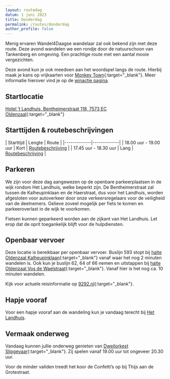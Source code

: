 ```yaml
---
layout: routedag
datum: 1 juni 2023
title: Donderdag
permalink: /routes/donderdag
author_profile: false
---
```


Menig ervaren Wandel4Daagse wandelaar zal ook bekend zijn met deze route. Deze avond wandelen we een rondje door de natuurschoon van Tankenberg en omgeving. Een prachtige route met een aantal mooie vergezichten.  

Deze avond kun je ook meedoen aan het woordspel langs de route. Hierbij maak je kans op vrijkaarten voor [Monkey Town](https://www.monkeytown.eu/nl/enschede/home){:target="_blank"}. Meer informatie hierover vind je op de [winactie pagina](/winacties#woordpuzzel).  

## Startlocatie

[Hotel ‘t Landhuis, Bentheimerstraat 118, 7573 EC Oldenzaal](https://goo.gl/maps/nwD1usgUDQnt8hvPA){:target="_blank"}  

## Starttijden & routebeschrijvingen

| Starttijd | Lengte | Route |
|-------------|-------------|
| 18.00 uur - 19.00 uur | Kort | [Routebeschrijving](/routes/kort/donderdag) |
| 17.45 uur - 18.30 uur | Lang | [Routebeschrijving](/routes/lang/donderdag) |

## Parkeren

We zijn voor deze dag aangewezen op de openbare parkeerplaatsen in de wijk rondom Het Landhuis, welke beperkt zijn. De Bentheimerstraat zal tussen de Kalheupinklaan en de Haerstraat, dus voor het Landhuis, worden afgesloten voor autoverkeer door onze verkeersregelaars voor de veiligheid van de deelnemers. Gelieve zoveel mogelijk per fiets te komen en parkeeroverlast in de wijk te voorkomen.   

Fietsen kunnen geparkeerd worden aan de zijkant van Het Landhuis. Let erop dat de oprit toegankelijk blijft voor de hulpdiensten.  

## Openbaar vervoer

Deze locatie is bereikbaar per openbaar vervoer. Buslijn 593 stopt bij [halte Oldenzaal Kalheupinklaan](https://9292.nl/oldenzaal/bushalte-kalheupinklaan){:target="_blank"} vanaf waar het nog 2 minuten wandelen is. Ook kun je buslijn 62, 64 of 66 nemen en uitstappen bij [halte Oldenzaal Vos de Waelstraat](https://9292.nl/oldenzaal/bushalte-vos-de-waelstraat){:target="_blank"}. Vanaf hier is het nog ca. 10 minuten wandelen.

Kijk voor actuele reisinformatie op [9292.nl](https://9292.nl/){:target="_blank"}.  

## Hapje vooraf

Voor een hapje vooraf aan de wandeling kun je vandaag terecht bij [Het Landhuis](/maaltijd#het-landhuis-bentheimerstraat).  

## Vermaak onderweg

Vandaag kunnen jullie onderweg genieten van [Dweilorkest Slipgevaar](https://www.facebook.com/profile.php?id=100062952294500){:target="_blank"}. Zij spelen vanaf 19.00 uur tot ongeveer 20.30 uur.  

Voor de minder validen treedt het koor de Confetti’s op bij Thijs aan de Grotestraat.  